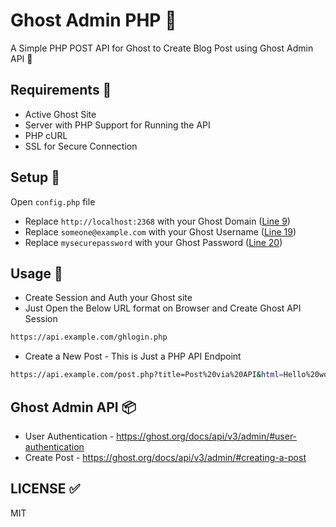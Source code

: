 # Ghost Admin PHP 🍔

A Simple PHP POST API for Ghost to Create Blog Post using Ghost Admin API 📝

## Requirements 📑

- Active Ghost Site
- Server with PHP Support for Running the API
- PHP cURL
- SSL for Secure Connection

## Setup 🍞

Open `config.php` file
- Replace `http://localhost:2368` with your Ghost Domain ([Line 9](https://github.com/mskian/ghost-admin-api-php/blob/e7a1c84c18fab56d2651c796020a475cd307aff1/config.php#L9))
- Replace `someone@example.com` with your Ghost Username ([Line 19](https://github.com/mskian/ghost-admin-api-php/blob/e7a1c84c18fab56d2651c796020a475cd307aff1/config.php#L19))
- Replace `mysecurepassword` with your Ghost Password ([Line 20](https://github.com/mskian/ghost-admin-api-php/blob/e7a1c84c18fab56d2651c796020a475cd307aff1/config.php#L20))

## Usage 🍟

- Create Session and Auth your Ghost site
- Just Open the Below URL format on Browser and Create Ghost API Session

```bash
https://api.example.com/ghlogin.php
```

- Create a New Post - This is Just a PHP API Endpoint

```bash
https://api.example.com/post.php?title=Post%20via%20API&html=Hello%20world%20My%20new%20post%20via%20API
```

## Ghost Admin API 📦

- User Authentication - <https://ghost.org/docs/api/v3/admin/#user-authentication>
- Create Post - <https://ghost.org/docs/api/v3/admin/#creating-a-post>

## LICENSE ✅

MIT

